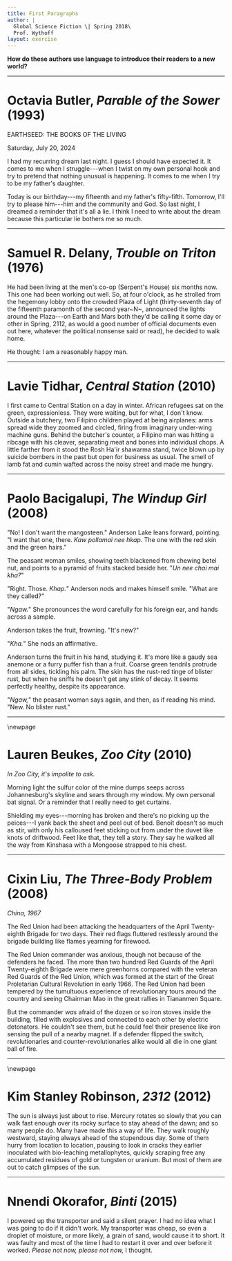 ```yaml
---
title: First Paragraphs
author: |
  Global Science Fiction \| Spring 2018\
  Prof. Wythoff
layout: exercise
---
```


**How do these authors use language to introduce their readers to a new world?**

***********

# Octavia Butler, *Parable of the Sower* (1993)

EARTHSEED: THE BOOKS OF THE LIVING

Saturday, July 20, 2024

I had my recurring dream last night. I guess I should have expected it. It comes to me when I struggle---when I twist on my own personal hook and try to pretend that nothing unusual is happening. It comes to me when I try to be my father's daughter.

Today is our birthday---my fifteenth and my father's fifty-fifth.  Tomorrow, I'll try to please him---him and the community and God. So last night, I dreamed a reminder that it's all a lie. I think I need to write about the dream because this particular lie bothers me so much.

***********

# Samuel R. Delany, *Trouble on Triton* (1976)

He had been living at the men's co-op (Serpent's House) six months now. This one had been working out well. So, at four o'clock, as he strolled from the hegemony lobby onto the crowded Plaza of Light (thirty-seventh day of the fifteenth paramonth of the second year~N~, announced the lights around the Plaza---on Earth and Mars both they'd be calling it some day or other in Spring, 2112, as would a good number of official documents even out here, whatever the political nonsense said or read), he decided to walk home.

He thought: I am a reasonably happy man.

***********

# Lavie Tidhar, *Central Station* (2010)

I first came to Central Station on a day in winter. African refugees sat on the green, expressionless. They were waiting, but for what, I don't know. Outside a butchery, two Filipino children played at being airplanes: arms spread wide they zoomed and circled, firing from imaginary under-wing machine guns. Behind the butcher's counter, a Filipino man was hitting a ribcage with his cleaver, separating meat and bones into individual chops. A little farther from it stood the Rosh Ha'ir shawarma stand, twice blown up by suicide bombers in the past but open for business as usual. The smell of lamb fat and cumin wafted across the noisy street and made me hungry.

***********

# Paolo Bacigalupi, *The Windup Girl* (2008)

"No! I don't want the mangosteen." Anderson Lake leans forward, pointing. "I want that one, there. *Kaw pollamai nee hkap.* The one with the red skin and the green hairs."

The peasant woman smiles, showing teeth blackened from chewing betel nut, and points to a pyramid of fruits stacked beside her. "*Un nee chai mai kha?*"

"Right. Those. *Khap.*" Anderson nods and makes himself smile. "What are they called?"

"*Ngaw.*" She pronounces the word carefully for his foreign ear, and hands across a sample.

Anderson takes the fruit, frowning. "It's new?"

"*Kha.*" She nods an affirmative.

Anderson turns the fruit in his hand, studying it. It's more like a gaudy sea anemone or a furry puffer fish than a fruit. Coarse green tendrils protrude from all sides, tickling his palm. The skin has the rust-red tinge of blister rust, but when he sniffs he doesn't get any stink of decay. It seems perfectly healthy, despite its appearance.

"*Ngaw,*" the peasant woman says again, and then, as if reading his mind. "New. No blister rust."

***********

\newpage

# Lauren Beukes, *Zoo City* (2010)

*In Zoo City, it's impolite to ask.*

Morning light the sulfur color of the mine dumps seeps across Johannesburg's skyline and sears through my window. My own personal bat signal. Or a reminder that I really need to get curtains.

Shielding my eyes---morning has broken and there's no picking up the peices---I yank back the sheet and peel out of bed.  Benoît doesn't so much as stir, with only his calloused feet sticking out from under the duvet like knots of driftwood. Feet like that, they tell a story. They say he walked all the way from Kinshasa with a Mongoose strapped to his chest.

***********

# Cixin Liu, *The Three-Body Problem* (2008)

*China, 1967*

The Red Union had been attacking the headquarters of the April Twenty-eighth Brigade for two days. Their red flags fluttered restlessly around the brigade building like flames yearning for firewood.

The Red Union commander was anxious, though not because of the defenders he faced. The more than two hundred Red Guards of the April Twenty-eighth Brigade were mere greenhorns compared with the veteran Red Guards of the Red Union, which was formed at the start of the Great Proletarian Cultural Revolution in early 1966. The Red Union had been tempered by the tumultuous experience of revolutionary tours around the country and seeing Chairman Mao in the great rallies in Tiananmen Square.

But the commander *was* afraid of the dozen or so iron stoves inside the building, filled with explosives and connected to each other by electric detonators. He couldn't see them, but he could feel their presence like iron sensing the pull of a nearby magnet. If a defender flipped the switch, revolutionaries and counter-revolutionaries alike would all die in one giant ball of fire.

***********

\newpage

# Kim Stanley Robinson, *2312* (2012)

The sun is always just about to rise. Mercury rotates so slowly that you can walk fast enough over its rocky surface to stay ahead of the dawn; and so many people do. Many have made this a way of life. They walk roughly westward, staying always ahead of the stupendous day. Some of them hurry from location to location, pausing to look in cracks they earlier inoculated with bio-leaching metallophytes, quickly scraping free any accumulated residues of gold or tungsten or uranium. But most of them are out to catch glimpses of the sun.

***********

# Nnendi Okorafor, *Binti* (2015)

I powered up the transporter and said a silent prayer. I had no idea what I was going to do if it didn't work. My transporter was cheap, so even a droplet of moisture, or more likely, a grain of sand, would cause it to short. It was faulty and most of the time I had to restart it over and over before it worked. *Please not now, please not now,* I thought.
